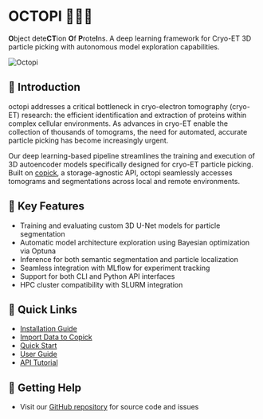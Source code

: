 # OCTOPI 🐙🐙🐙

**O**bject dete**CT**ion **O**f **P**rote**I**ns. A deep learning framework for Cryo-ET 3D particle picking with autonomous model exploration capabilities.

![Octopi](assets/octopi.png)

## 🧬 Introduction

octopi addresses a critical bottleneck in cryo-electron tomography (cryo-ET) research: the efficient identification and extraction of proteins within complex cellular environments. As advances in cryo-ET enable the collection of thousands of tomograms, the need for automated, accurate particle picking has become increasingly urgent.

Our deep learning-based pipeline streamlines the training and execution of 3D autoencoder models specifically designed for cryo-ET particle picking. Built on [copick](https://github.com/copick/copick), a storage-agnostic API, octopi seamlessly accesses tomograms and segmentations across local and remote environments.

## 🚀 Key Features

- Training and evaluating custom 3D U-Net models for particle segmentation
- Automatic model architecture exploration using Bayesian optimization via Optuna
- Inference for both semantic segmentation and particle localization
- Seamless integration with MLflow for experiment tracking
- Support for both CLI and Python API interfaces
- HPC cluster compatibility with SLURM integration

## 🔗 Quick Links

- [Installation Guide](getting-started/installation.md)
- [Import Data to Copick](getting-started/data-import.md)
- [Quick Start](getting-started/quickstart.md)
- [User Guide](user-guide/overview.md)
- [API Tutorial](user-guide/api-tutorial.md)

## 🙋 Getting Help

- Visit our [GitHub repository](https://github.com/chanzuckerberg/octopi) for source code and issues 